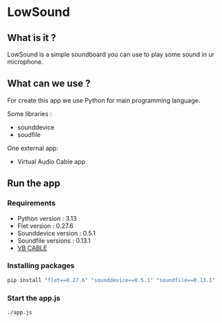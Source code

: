 # LowSound
## What is it ?
LowSound is a simple soundboard you can use to play some sound in ur microphone. 

## What can we use ?
For create this app we use Python for main programming language.

Some libraries :
- sounddevice
- soudfile

One external app:
- Virtual Audio Cable app

## Run the app

### Requirements
- Python version : 3.13
- Flet version : 0.27.6
- Sounddevice version : 0.5.1
- Soundfile versions : 0.13.1
- [VB CABLE](https://vb-audio.com/Cable/)

### Installing packages
```python
pip install "flet==0.27.6" "sounddevice==0.5.1" "soundfile==0.13.1"
```

### Start the app.js
```bash
./app.js
```
